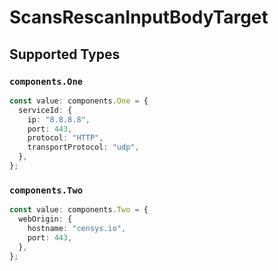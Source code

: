 # ScansRescanInputBodyTarget


## Supported Types

### `components.One`

```typescript
const value: components.One = {
  serviceId: {
    ip: "8.8.8.8",
    port: 443,
    protocol: "HTTP",
    transportProtocol: "udp",
  },
};
```

### `components.Two`

```typescript
const value: components.Two = {
  webOrigin: {
    hostname: "censys.io",
    port: 443,
  },
};
```


